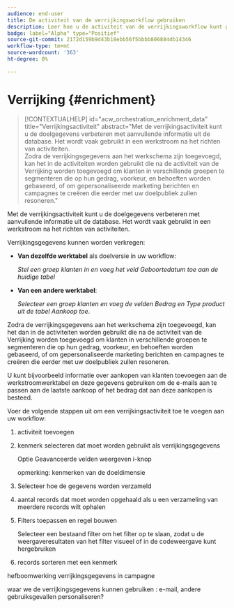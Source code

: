 ```yaml
---
audience: end-user
title: De activiteit van de verrijkingsworkflow gebruiken
description: Leer hoe u de activiteit van de verrijkingsworkflow kunt gebruiken
badge: label="Alpha" type="Positief"
source-git-commit: 2172d159b9d43b18ebb56f5bbbb806884db14346
workflow-type: tm+mt
source-wordcount: '363'
ht-degree: 0%

---
```



# Verrijking {#enrichment}

>[!CONTEXTUALHELP]
>id="acw_orchestration_enrichment_data"
>title="Verrijkingsactiviteit"
>abstract="Met de verrijkingsactiviteit kunt u de doelgegevens verbeteren met aanvullende informatie uit de database. Het wordt vaak gebruikt in een werkstroom na het richten van activiteiten.<br/>Zodra de verrijkingsgegevens aan het werkschema zijn toegevoegd, kan het in de activiteiten worden gebruikt die na de activiteit van de Verrijking worden toegevoegd om klanten in verschillende groepen te segmenteren die op hun gedrag, voorkeur, en behoeften worden gebaseerd, of om gepersonaliseerde marketing berichten en campagnes te creëren die eerder met uw doelpubliek zullen resoneren."

Met de verrijkingsactiviteit kunt u de doelgegevens verbeteren met aanvullende informatie uit de database. Het wordt vaak gebruikt in een werkstroom na het richten van activiteiten.

Verrijkingsgegevens kunnen worden verkregen:

* **Van dezelfde werktabel** als doelversie in uw workflow:

   *Stel een groep klanten in en voeg het veld Geboortedatum toe aan de huidige tabel*

* **Van een andere werktabel**:

   *Selecteer een groep klanten en voeg de velden Bedrag en Type product uit de tabel Aankoop toe*.

Zodra de verrijkingsgegevens aan het werkschema zijn toegevoegd, kan het dan in de activiteiten worden gebruikt die na de activiteit van de Verrijking worden toegevoegd om klanten in verschillende groepen te segmenteren die op hun gedrag, voorkeur, en behoeften worden gebaseerd, of om gepersonaliseerde marketing berichten en campagnes te creëren die eerder met uw doelpubliek zullen resoneren.

U kunt bijvoorbeeld informatie over aankopen van klanten toevoegen aan de werkstroomwerktabel en deze gegevens gebruiken om de e-mails aan te passen aan de laatste aankoop of het bedrag dat aan deze aankopen is besteed.

Voer de volgende stappen uit om een verrijkingsactiviteit toe te voegen aan uw workflow:

1. activiteit toevoegen
1. kenmerk selecteren dat moet worden gebruikt als verrijkingsgegevens

   Optie Geavanceerde velden weergeven i-knop

   opmerking: kenmerken van de doeldimensie

1. Selecteer hoe de gegevens worden verzameld
1. aantal records dat moet worden opgehaald als u een verzameling van meerdere records wilt ophalen
1. Filters toepassen en regel bouwen

   Selecteer een bestaand filter om het filter op te slaan, zodat u de weergaveresultaten van het filter visueel of in de codeweergave kunt hergebruiken

1. records sorteren met een kenmerk

hefboomwerking verrijkingsgegevens in campagne

waar we de verrijkingsgegevens kunnen gebruiken : e-mail, andere gebruiksgevallen personaliseren?

